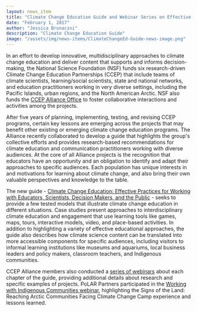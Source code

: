 ```yaml
---
layout: news_item
title: "Climate Change Education Guide and Webinar Series on Effective Practies Now Available"
date: "February 1, 2017"
author: "Jessica Brunacini"
description: "Climate Change Education Guide"
image: "/assets/img/news-items/ClimateChangeEd-Guide-news-image.png"
---
```


In an effort to develop innovative, multidisciplinary approaches to climate change education and deliver content that supports and informs decision-making, the National Science Foundation (NSF) funds six research-driven Climate Change Education Partnerships (CCEP) that include teams of climate scientists, learning/social scientists, state and national networks, and education practitioners working in very diverse settings, including the Pacific Islands, urban regions, and the North American Arctic.  NSF also funds the [CCEP Alliance Office](http://ccepalliance.org/) to foster collaborative interactions and activities among the projects. 

After five years of planning, implementing, testing, and revising CCEP programs, certain key lessons are emerging across the projects that may benefit other existing or emerging climate change education programs. The Alliance recently collaborated to develop a guide that highlights the group's collective efforts and provides research-based recommendations for climate education and communication practitioners working with diverse audiences. At the core of all Alliance projects is the recognition that educators have an opportunity and an obligation to identify and adapt their approaches to specific audiences. Each population has unique interests in and motivations for learning about climate change, and also bring their own valuable perspectives and knowledge to the table. 

The new guide - [Climate Change Education: Effective Practices for Working with Educators, Scientists, Decision Makers, and the Public](http://ccepalliance.org/wp-content/uploads/2017/02/CCEP_Final_Feb2017.pdf) - seeks to provide a few tested models that illustrate climate change education in different situations. Case studies present approaches to interdisciplinary climate education and engagement that use learning tools like games, maps, tours, interactive models, video, and place-based activities. In addition to highlighting a variety of effective educational approaches, the guide also describes how climate science content can be translated into more accessible components for specific audiences, including visitors to informal learning institutions like museums and aquariums, local business leaders and policy makers, classroom teachers, and Indigenous communities. 

CCEP Alliance members also conducted a [series of webinars](http://ccepalliance.org/2017/03/2017-webinar-series/) about each chapter of the guide, providing additional details about research and specific examples of projects. PoLAR Partners participated in the [Working with Indigenous Communities webinar](https://www.youtube.com/watch?v=acRKjHK7l3s), highlighting the Signs of the Land: Reaching Arctic Communities Facing Climate Change Camp experience and lessons learned. 
